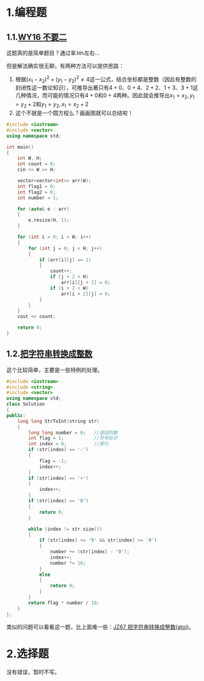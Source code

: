 # 1.编程题

## 1.1.[WY16 不要二](https://www.nowcoder.com/practice/1183548cd48446b38da501e58d5944eb?tpId=122&tqId=33662&ru=/exam/oj)

这题真的是简单题目？通过率`30%`左右...

但是解法确实很无聊，有两种方法可以提供思路：

1.   根据$(x_{1}-x_{2})^{2} + (y_{1} - y_{2})^{2} \neq 4$这一公式，结合坐标都是整数（因此有整数的封闭性这一数论知识），可推导出著只有$4 + 0、0 + 4、2 + 2、1 + 3、3 + 1$这几种情况，而可能的情况只有$4 + 0$和$0 + 4$两种。因此就会推导出$x_{1} = x_{2},y_{1}= y_{2} + 2$和$y_{1} = y_{2},x_{1}= x_{2} + 2$
2.   这个不就是一个圆方程么？画画图就可以总结啦！

```cpp
#include <iostream>
#include <vector>
using namespace std;

int main()
{
    int W, H;
    int count = 0;
    cin >> W >> H;

    vector<vector<int>> arr(W);
    int flag1 = 0;
    int flag2 = 0;
    int number = 1;

    for (auto& e : arr)
    {
        e.resize(H, 1);
    }

    for (int i = 0; i < W; i++)
    {
        for (int j = 0; j < H; j++)
        {
            if (arr[i][j] == 1)
            {
                count++;
                if (j + 2 < H)
                    arr[i][j + 2] = 0;
                if (i + 2 < W)
                    arr[i + 2][j] = 0;
            }
        }
    }
    cout << count;

    return 0;
}
```

## 1.2.[把字符串转换成整数](https://www.nowcoder.com/questionTerminal/1277c681251b4372bdef344468e4f26e)

这个比较简单，主要是一些特例的处理。

```cpp
#include <iostream>
#include <string>
#include <vector>
using namespace std;
class Solution
{
public:
    long long StrToInt(string str)
    {
        long long number = 0;   //返回的数
        int flag = 1;           //符号标识
        int index = 0;          //索引
        if (str[index] == '-')
        {
            flag = -1;
            index++;
        }
        if (str[index] == '+')
        {
            index++;
        }
        if (str[index] == '0')
        {
            return 0;
        }

        while (index != str.size())
        {
            if (str[index] <= '9' && str[index] >= '0')
            {
                number += (str[index] - '0');
                index++;
                number *= 10;
            }
            else
            {
                return 0;
            }
        }
        return flag * number / 10;
    }
};
```

类似的问题可以看看这一题，比上面难一些：[JZ67 把字符串转换成整数(atoi)](https://www.nowcoder.com/practice/d11471c3bf2d40f38b66bb12785df47f?tpId=13&tqId=11202&ru=/exam/oj)。

# 2.选择题

没有错误，暂时不写。